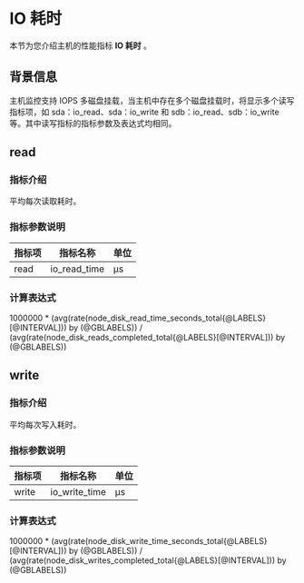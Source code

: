 # IO 耗时

本节为您介绍主机的性能指标 **IO 耗时** 。

## 背景信息

主机监控支持 IOPS 多磁盘挂载，当主机中存在多个磁盘挂载时，将显示多个读写指标项，如 sda：io_read、sda：io_write 和 sdb：io_read、sdb：io_write 等。其中读写指标的指标参数及表达式均相同。

## read

### 指标介绍

平均每次读取耗时。

### 指标参数说明

| **指标项** |   **指标名称**   | **单位** |
|---------|--------------|--------|
| read    | io_read_time | μs     |

### 计算表达式

1000000 * (avg(rate(node_disk_read_time_seconds_total{@LABELS}[@INTERVAL])) by (@GBLABELS)) / (avg(rate(node_disk_reads_completed_total{@LABELS}[@INTERVAL])) by (@GBLABELS))

## write

### 指标介绍

平均每次写入耗时。

### 指标参数说明

| **指标项** |   **指标名称**    | **单位** |
|---------|---------------|--------|
| write   | io_write_time | μs     |

### 计算表达式

1000000 * (avg(rate(node_disk_write_time_seconds_total{@LABELS}[@INTERVAL])) by (@GBLABELS)) / (avg(rate(node_disk_writes_completed_total{@LABELS}[@INTERVAL])) by (@GBLABELS))
